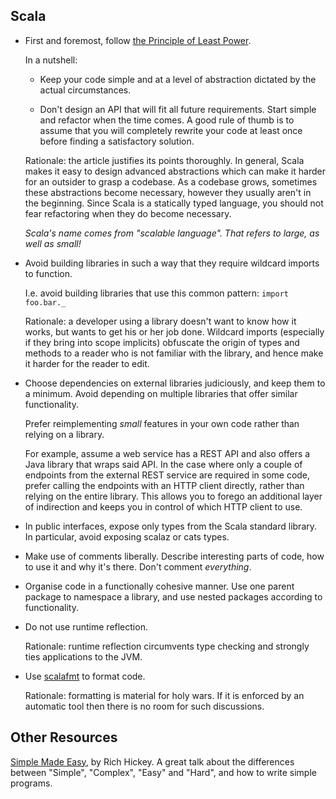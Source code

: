 ## Scala

- First and foremost, follow [the Principle of Least
  Power](http://www.lihaoyi.com/post/StrategicScalaStylePrincipleofLeastPower.html#philosophy-principle-of-least-power).
  
  In a nutshell:

  - Keep your code simple and at a level of abstraction dictated by
	the actual circumstances.
	
	
  - Don't design an API that will fit all future requirements. Start
	simple and refactor when the time comes. A good rule of thumb is
	to assume that you will completely rewrite your code at least once
	before finding a satisfactory solution.

  Rationale: the article justifies its points thoroughly. In general,
  Scala makes it easy to design advanced abstractions which can make
  it harder for an outsider to grasp a codebase. As a codebase grows,
  sometimes these abstractions become necessary, however they usually
  aren't in the beginning. Since Scala is a statically typed language,
  you should not fear refactoring when they do become necessary.
  
  *Scala's name comes from "scalable language". That refers to large,
  as well as small!*

- Avoid building libraries in such a way that they require wildcard
  imports to function.
  
  I.e. avoid building libraries that use this common pattern: `import
  foo.bar._`
  
  Rationale: a developer using a library doesn't want to know how it
  works, but wants to get his or her job done. Wildcard imports
  (especially if they bring into scope implicits) obfuscate the origin
  of types and methods to a reader who is not familiar with the
  library, and hence make it harder for the reader to edit.

- Choose dependencies on external libraries judiciously, and keep them
  to a minimum. Avoid depending on multiple libraries that offer
  similar functionality.

  Prefer reimplementing *small* features in your own code rather than
  relying on a library.

  For example, assume a web service has a REST API and also offers a
  Java library that wraps said API. In the case where only a couple of
  endpoints from the external REST service are required in some code,
  prefer calling the endpoints with an HTTP client directly, rather
  than relying on the entire library. This allows you to forego an
  additional layer of indirection and keeps you in control of which
  HTTP client to use.

- In public interfaces, expose only types from the Scala standard
  library. In particular, avoid exposing scalaz or cats types.

- Make use of comments liberally. Describe interesting parts of code,
  how to use it and why it's there. Don't comment *everything*.

- Organise code in a functionally cohesive manner. Use one parent
  package to namespace a library, and use nested packages according to
  functionality.
  
- Do not use runtime reflection.
  
  Rationale: runtime reflection circumvents type checking and strongly
  ties applications to the JVM.

- Use
  [scalafmt](https://scalameta.org/scalafmt/docs/introduction.html) to
  format code.
  
  Rationale: formatting is material for holy wars. If it is enforced
  by an automatic tool then there is no room for such discussions.

## Other Resources

[Simple Made
Easy](https://www.infoq.com/presentations/Simple-Made-Easy), by Rich
Hickey. A great talk about the differences between "Simple",
"Complex", "Easy" and "Hard", and how to write simple programs.
